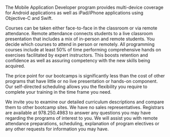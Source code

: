 The Mobile Application Developer program provides multi-device coverage for Android applications as well as iPad/iPhone applications using Objective-C and Swift.

Courses can be taken either face-to-face in the classroom or via remote attendance. Remote attendance connects students to a live classroom presentation that includes a mix of in-person and remote students. You decide which courses to attend in person or remotely. All programming courses include at least 50% of time performing comprehensive hands on exercises facilitated by expert instructors. This boosts retention and confidence as well as assuring competency with the new skills being acquired.

The price point for our bootcamps is significantly less than the cost of other programs that have little or no live presentation or hands-on component. Our self-directed scheduling allows you the flexibility you require to complete your training in the time frame you need.

We invite you to examine our detailed curriculum descriptions and compare them to other bootcamp sites. We have no sales representatives. Registrars are available at 978.250.4983 to answer any questions you may have regarding the programs of interest to you. We will assist you with remote attendance preparations, scheduling, explanation of program electives or any other requests for information you may have.
